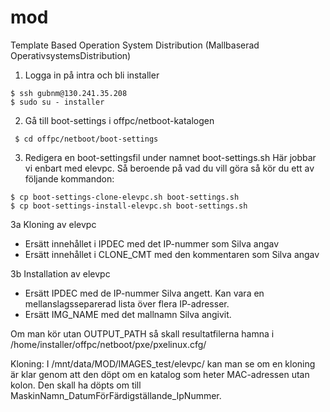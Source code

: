 # mod
Template Based Operation System Distribution (Mallbaserad OperativsystemsDistribution)

1. Logga in på intra och bli installer
```code
$ ssh gubnm@130.241.35.208
$ sudo su - installer
```

2. Gå till boot-settings i offpc/netboot-katalogen 
```code
 $ cd offpc/netboot/boot-settings
 ```

3. Redigera en boot-settingsfil under namnet boot-settings.sh
   Här jobbar vi enbart med elevpc. Så beroende på vad du vill göra så kör du ett av följande kommandon:
```code
$ cp boot-settings-clone-elevpc.sh boot-settings.sh
$ cp boot-settings-install-elevpc.sh boot-settings.sh
```
3a Kloning av elevpc
   * Ersätt innehållet i IPDEC med det IP-nummer som Silva angav
   * Ersätt innehållet i CLONE_CMT med den kommentaren som Silva angav

3b Installation av elevpc
   * Ersätt IPDEC med de IP-nummer Silva angett. Kan vara en mellanslagsseparerad lista över flera IP-adresser.
   * Ersätt IMG_NAME med det mallnamn Silva angivit.

Om man kör utan OUTPUT_PATH så skall resultatfilerna hamna i /home/installer/offpc/netboot/pxe/pxelinux.cfg/

Kloning:
I /mnt/data/MOD/IMAGES_test/elevpc/ kan man se om en kloning är klar genom att den döpt om en katalog som heter MAC-adressen utan kolon. Den skall ha döpts om till MaskinNamn_DatumFörFärdigställande_IpNummer.
